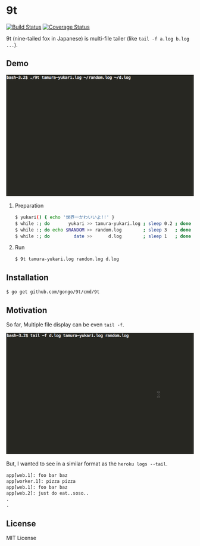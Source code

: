 9t
==============================

[![Build Status](https://travis-ci.org/gongo/9t.svg?branch=master)](https://travis-ci.org/gongo/9t)
[![Coverage Status](https://coveralls.io/repos/gongo/9t/badge.svg?branch=master)](https://coveralls.io/r/gongo/9t?branch=master)

9t (nine-tailed fox in Japanese) is multi-file tailer (like `tail -f a.log b.log ...`).

Demo
------------------------------

![Demo](./images/9t.gif)

1. Preparation

    ```sh
    $ yukari() { echo '世界一かわいいよ!!' }
    $ while :; do       yukari >> tamura-yukari.log ; sleep 0.2 ; done
    $ while :; do echo $RANDOM >> random.log        ; sleep 3   ; done
    $ while :; do         date >>      d.log        ; sleep 1   ; done
    ```

1. Run

    ```
    $ 9t tamura-yukari.log random.log d.log
    ```

Installation
------------------------------

```
$ go get github.com/gongo/9t/cmd/9t
```

Motivation
------------------------------

So far, Multiple file display can be even `tail -f`.

![Demo](./images/tailf.gif)

But, I wanted to see in a similar format as the `heroku logs --tail`.

```
app[web.1]: foo bar baz
app[worker.1]: pizza pizza
app[web.1]: foo bar baz
app[web.2]: just do eat..soso..
.
.
```

License
------------------------------

MIT License

